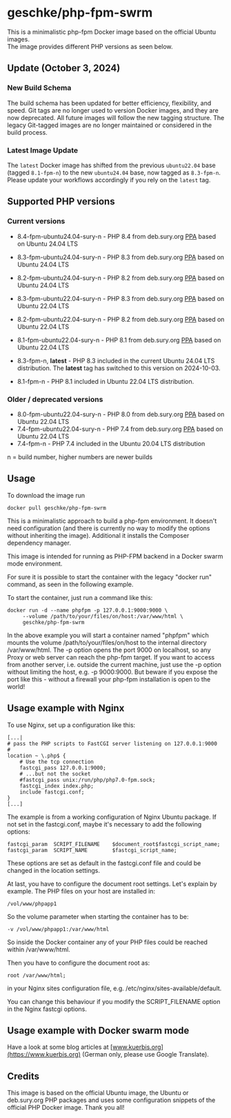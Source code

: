 # geschke/php-fpm-swrm

This is a minimalistic php-fpm Docker image based on the official Ubuntu images.  
The image provides different PHP versions as seen below.

## Update (October 3, 2024)

### New Build Schema

The build schema has been updated for better efficiency, flexibility, and speed. Git tags are no longer used to version Docker images, and they are now deprecated. All future images will follow the new tagging structure. The legacy Git-tagged images are no longer maintained or considered in the build process.

### Latest Image Update

The `latest` Docker image has shifted from the previous `ubuntu22.04` base (tagged `8.1-fpm-n`) to the new `ubuntu24.04` base, now tagged as `8.3-fpm-n`. Please update your workflows accordingly if you rely on the `latest` tag.

## Supported PHP versions

### Current versions

* 8.4-fpm-ubuntu24.04-sury-n - PHP 8.4 from deb.sury.org [PPA](https://launchpad.net/~ondrej/+archive/ubuntu/php/) based on Ubuntu 24.04 LTS
* 8.3-fpm-ubuntu24.04-sury-n - PHP 8.3 from deb.sury.org [PPA](https://launchpad.net/~ondrej/+archive/ubuntu/php/) based on Ubuntu 24.04 LTS
* 8.2-fpm-ubuntu24.04-sury-n - PHP 8.2 from deb.sury.org [PPA](https://launchpad.net/~ondrej/+archive/ubuntu/php/) based on Ubuntu 24.04 LTS

* 8.3-fpm-ubuntu22.04-sury-n - PHP 8.3 from deb.sury.org [PPA](https://launchpad.net/~ondrej/+archive/ubuntu/php/) based on Ubuntu 22.04 LTS
* 8.2-fpm-ubuntu22.04-sury-n - PHP 8.2 from deb.sury.org [PPA](https://launchpad.net/~ondrej/+archive/ubuntu/php/) based on Ubuntu 22.04 LTS
* 8.1-fpm-ubuntu22.04-sury-n - PHP 8.1 from deb.sury.org [PPA](https://launchpad.net/~ondrej/+archive/ubuntu/php/) based on Ubuntu 22.04 LTS

* 8.3-fpm-n, **latest** - PHP 8.3 included in the current Ubuntu 24.04 LTS distribution. The **latest** tag has switched to this version on 2024-10-03.
* 8.1-fpm-n - PHP 8.1 included in Ubuntu 22.04 LTS distribution. 

### Older / deprecated versions


* 8.0-fpm-ubuntu22.04-sury-n - PHP 8.0 from deb.sury.org [PPA](https://launchpad.net/~ondrej/+archive/ubuntu/php/) based on Ubuntu 22.04 LTS
* 7.4-fpm-ubuntu22.04-sury-n - PHP 7.4 from deb.sury.org [PPA](https://launchpad.net/~ondrej/+archive/ubuntu/php/) based on Ubuntu 22.04 LTS
* 7.4-fpm-n - PHP 7.4 included in the Ubuntu 20.04 LTS distribution

n = build number, higher numbers are newer builds

## Usage

To download the image run

    docker pull geschke/php-fpm-swrm

This is a minimalistic approach to build a php-fpm environment. It doesn't
need configuration (and there is currently no way to modify the options
without inheriting the image).
Additional it installs the Composer dependency manager.

This image is intended for running as PHP-FPM backend in a Docker swarm mode environment.

For sure it is possible to start the container with the legacy "docker run" command, as seen in the following example.

To start the container, just run a command like this:
  
    docker run -d --name phpfpm -p 127.0.0.1:9000:9000 \
         --volume /path/to/your/files/on/host:/var/www/html \
         geschke/php-fpm-swrm

In the above example you will start a container named "phpfpm" which mounts
the volume /path/to/your/files/on/host to the internal directory
/var/www/html.
The -p option opens the port 9000 on localhost, so any Proxy or web server
can reach the php-fpm target. If you want to access from another server,
i.e. outside the current machine, just use the -p option without limiting
the host, e.g. -p 9000:9000. But beware if you expose the port like this - without a firewall your php-fpm
installation is open to the world!

## Usage example with Nginx

To use Nginx, set up a configuration like this:

    [...|
    # pass the PHP scripts to FastCGI server listening on 127.0.0.1:9000
    #
    location ~ \.php$ {
        # Use the tcp connection
        fastcgi_pass 127.0.0.1:9000;
        # ...but not the socket
        #fastcgi_pass unix:/run/php/php7.0-fpm.sock;
        fastcgi_index index.php;
        include fastcgi.conf;
    }
    [...]

The example is from a working configuration of Nginx Ubuntu package. If not
set in the fastcgi.conf, maybe it's necessary to add the following options:

    fastcgi_param  SCRIPT_FILENAME    $document_root$fastcgi_script_name;
    fastcgi_param  SCRIPT_NAME        $fastcgi_script_name;

These options are set as default in the fastcgi.conf file and could be
changed in the location settings.

At last, you have to configure the document root settings. Let's explain by
example. The PHP files on your host are installed in:

    /vol/www/phpapp1

So the volume parameter when starting the container has to be:

    -v /vol/www/phpapp1:/var/www/html

So inside the Docker container any of your PHP files could be reached within
/var/www/html.

Then you have to configure the document root as:

    root /var/www/html;

in your Nginx sites configuration file, e.g.
/etc/nginx/sites-available/default.

You can change this behaviour if you modify the SCRIPT_FILENAME option in
the Nginx fastcgi options.

## Usage example with Docker swarm mode

Have a look at some blog articles at [www.kuerbis.org](https://www.kuerbis.org) (German only, please use Google Translate).

## Credits

This image is based on the official Ubuntu image, the Ubuntu or deb.sury.org PHP packages and uses
some configuration snippets of the official PHP Docker image. Thank you all!
